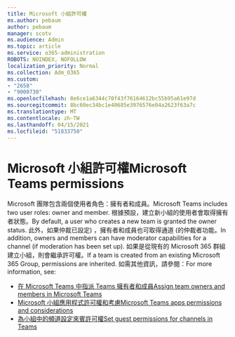 ```yaml
---
title: Microsoft 小組許可權
ms.author: pebaum
author: pebaum
manager: scotv
ms.audience: Admin
ms.topic: article
ms.service: o365-administration
ROBOTS: NOINDEX, NOFOLLOW
localization_priority: Normal
ms.collection: Adm_O365
ms.custom:
- "2658"
- "9000730"
ms.openlocfilehash: 8e6ce1a6344c70f43f76164612bc55b95a61e97d
ms.sourcegitcommit: 8bc60ec34bc1e40685e3976576e04a2623f63a7c
ms.translationtype: MT
ms.contentlocale: zh-TW
ms.lasthandoff: 04/15/2021
ms.locfileid: "51833750"
---
```

# <a name="microsoft-teams-permissions"></a><span data-ttu-id="baa9f-102">Microsoft 小組許可權</span><span class="sxs-lookup"><span data-stu-id="baa9f-102">Microsoft Teams permissions</span></span>

<span data-ttu-id="baa9f-103">Microsoft 團隊包含兩個使用者角色：擁有者和成員。</span><span class="sxs-lookup"><span data-stu-id="baa9f-103">Microsoft Teams includes two user roles: owner and member.</span></span> <span data-ttu-id="baa9f-104">根據預設，建立新小組的使用者會取得擁有者狀態。</span><span class="sxs-lookup"><span data-stu-id="baa9f-104">By default, a user who creates a new team is granted the owner status.</span></span> <span data-ttu-id="baa9f-105">此外，如果仲裁已設定) ，擁有者和成員也可取得通道 (的仲裁者功能。</span><span class="sxs-lookup"><span data-stu-id="baa9f-105">In addition, owners and members can have moderator capabilities for a channel (if moderation has been set up).</span></span> <span data-ttu-id="baa9f-106">如果是從現有的 Microsoft 365 群組建立小組，則會繼承許可權。</span><span class="sxs-lookup"><span data-stu-id="baa9f-106">If a team is created from an existing Microsoft 365 Group, permissions are inherited.</span></span> <span data-ttu-id="baa9f-107">如需其他資訊，請參閱：</span><span class="sxs-lookup"><span data-stu-id="baa9f-107">For more information, see:</span></span>

- [<span data-ttu-id="baa9f-108">在 Microsoft Teams 中指派 Teams 擁有者和成員</span><span class="sxs-lookup"><span data-stu-id="baa9f-108">Assign team owners and members in Microsoft Teams</span></span>](https://docs.microsoft.com/microsoftteams/assign-roles-permissions)
- [<span data-ttu-id="baa9f-109">Microsoft 小組應用程式許可權和考慮</span><span class="sxs-lookup"><span data-stu-id="baa9f-109">Microsoft Teams apps permissions and considerations</span></span>](https://docs.microsoft.com/microsoftteams/app-permissions)
- [<span data-ttu-id="baa9f-110">為小組中的頻道設定來賓許可權</span><span class="sxs-lookup"><span data-stu-id="baa9f-110">Set guest permissions for channels in Teams</span></span>](https://support.office.com/article/4756c468-2746-4bfd-a582-736d55fcc169)
